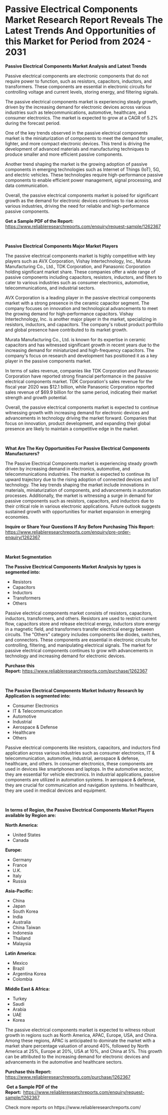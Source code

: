 <p><h1>Passive Electrical Components Market Research Report Reveals The Latest Trends And Opportunities of this Market for Period from 2024 - 2031</h1></p><p><strong>Passive Electrical Components Market Analysis and Latest Trends</strong></p>
<p><p>Passive electrical components are electronic components that do not require power to function, such as resistors, capacitors, inductors, and transformers. These components are essential in electronic circuits for controlling voltage and current levels, storing energy, and filtering signals.</p><p>The passive electrical components market is experiencing steady growth, driven by the increasing demand for electronic devices across various industries such as telecommunications, automotive, healthcare, and consumer electronics. The market is expected to grow at a CAGR of 5.2% during the forecast period.</p><p>One of the key trends observed in the passive electrical components market is the miniaturization of components to meet the demand for smaller, lighter, and more compact electronic devices. This trend is driving the development of advanced materials and manufacturing techniques to produce smaller and more efficient passive components.</p><p>Another trend shaping the market is the growing adoption of passive components in emerging technologies such as Internet of Things (IoT), 5G, and electric vehicles. These technologies require high-performance passive components to enable efficient power management, signal processing, and data communication.</p><p>Overall, the passive electrical components market is poised for significant growth as the demand for electronic devices continues to rise across various industries, driving the need for reliable and high-performance passive components.</p></p>
<p><strong>Get a Sample PDF of the Report:&nbsp;</strong> <a href="https://www.reliableresearchreports.com/enquiry/request-sample/1262367">https://www.reliableresearchreports.com/enquiry/request-sample/1262367</a></p>
<p>&nbsp;</p>
<p><strong>Passive Electrical Components Major Market Players</strong></p>
<p><p>The passive electrical components market is highly competitive with key players such as AVX Corporation, Vishay Intertechnology, Inc., Murata Manufacturing Co., Ltd., TDK Corporation, and Panasonic Corporation holding significant market share. These companies offer a wide range of passive components including capacitors, resistors, inductors, and filters to cater to various industries such as consumer electronics, automotive, telecommunications, and industrial sectors.</p><p>AVX Corporation is a leading player in the passive electrical components market with a strong presence in the ceramic capacitor segment. The company focuses on innovation and technological advancements to meet the growing demand for high-performance capacitors. Vishay Intertechnology, Inc. is another major player in the market, specializing in resistors, inductors, and capacitors. The company's robust product portfolio and global presence have contributed to its market growth.</p><p>Murata Manufacturing Co., Ltd. is known for its expertise in ceramic capacitors and has witnessed significant growth in recent years due to the increasing demand for miniaturized and high-frequency capacitors. The company's focus on research and development has positioned it as a key player in the passive components market.</p><p>In terms of sales revenue, companies like TDK Corporation and Panasonic Corporation have reported strong financial performance in the passive electrical components market. TDK Corporation's sales revenue for the fiscal year 2020 was $12.1 billion, while Panasonic Corporation reported sales revenue of $69.9 billion for the same period, indicating their market strength and growth potential.</p><p>Overall, the passive electrical components market is expected to continue witnessing growth with increasing demand for electronic devices and advancements in technology driving the market forward. Companies that focus on innovation, product development, and expanding their global presence are likely to maintain a competitive edge in the market.</p></p>
<p>&nbsp;</p>
<p><strong>What Are The Key Opportunities For Passive Electrical Components Manufacturers?</strong></p>
<p><p>The Passive Electrical Components market is experiencing steady growth driven by increasing demand in electronics, automotive, and telecommunications industries. The market is expected to continue its upward trajectory due to the rising adoption of connected devices and IoT technology. The key trends shaping the market include innovations in materials, miniaturization of components, and advancements in automation processes. Additionally, the market is witnessing a surge in demand for passive components such as resistors, capacitors, and inductors due to their critical role in various electronic applications. Future outlook suggests sustained growth with opportunities for market expansion in emerging economies.</p></p>
<p><strong>Inquire or Share Your Questions If Any Before Purchasing This Report:</strong> <a href="https://www.reliableresearchreports.com/enquiry/pre-order-enquiry/1262367">https://www.reliableresearchreports.com/enquiry/pre-order-enquiry/1262367</a></p>
<p>&nbsp;</p>
<p><strong>Market Segmentation</strong></p>
<p><strong>The Passive Electrical Components Market Analysis by types is segmented into:</strong></p>
<p><ul><li>Resistors</li><li>Capacitors</li><li>Inductors</li><li>Transformers</li><li>Others</li></ul></p>
<p><p>Passive electrical components market consists of resistors, capacitors, inductors, transformers, and others. Resistors are used to restrict current flow, capacitors store and release electrical energy, inductors store energy in a magnetic field, and transformers transfer electrical energy between circuits. The "Others" category includes components like diodes, switches, and connectors. These components are essential in electronic circuits for controlling, filtering, and manipulating electrical signals. The market for passive electrical components continues to grow with advancements in technology and increasing demand for electronic devices.</p></p>
<p><strong>Purchase this Report:&nbsp;</strong><a href="https://www.reliableresearchreports.com/purchase/1262367">https://www.reliableresearchreports.com/purchase/1262367</a></p>
<p>&nbsp;</p>
<p><strong>The Passive Electrical Components Market Industry Research by Application is segmented into:</strong></p>
<p><ul><li>Consumer Electronics</li><li>IT & Telecommunication</li><li>Automotive</li><li>Industrial</li><li>Aerospace & Defense</li><li>Healthcare</li><li>Others</li></ul></p>
<p><p>Passive electrical components like resistors, capacitors, and inductors find application across various industries such as consumer electronics, IT & telecommunication, automotive, industrial, aerospace & defense, healthcare, and others. In consumer electronics, these components are used in devices like smartphones and laptops. In the automotive sector, they are essential for vehicle electronics. In industrial applications, passive components are utilized in automation systems. In aerospace & defense, they are crucial for communication and navigation systems. In healthcare, they are used in medical devices and equipment.</p></p>
<p>&nbsp;</p>
<p><strong>In terms of Region, the Passive Electrical Components Market Players available by Region are:</strong></p>
<p>
    <p> <strong> North America: </strong>
        <ul>
            <li>United States</li>
            <li>Canada</li>
        </ul>
        </p> 
    <p> <strong> Europe: </strong>
        <ul>
            <li>Germany</li>
            <li>France</li>
            <li>U.K.</li>
            <li>Italy</li>
            <li>Russia</li>
        </ul>
        </p> 
    <p> <strong> Asia-Pacific: </strong>
        <ul>
            <li>China</li>
            <li>Japan</li>
            <li>South Korea</li>
            <li>India</li>
            <li>Australia</li>
            <li>China Taiwan</li>
            <li>Indonesia</li>
            <li>Thailand</li>
            <li>Malaysia</li>
        </ul>
        </p> 
    <p> <strong> Latin America: </strong>
        <ul>
            <li>Mexico</li>
            <li>Brazil</li>
            <li>Argentina Korea</li>
            <li>Colombia</li>
        </ul>
        </p> 
    <p> <strong> Middle East & Africa: </strong>
        <ul>
            <li>Turkey</li>
            <li>Saudi</li>
            <li>Arabia</li>
            <li>UAE</li>
            <li>Korea</li>
        </ul>
    </p>
    </p>
<p><p>The passive electrical components market is expected to witness robust growth in regions such as North America, APAC, Europe, USA, and China. Among these regions, APAC is anticipated to dominate the market with a market share percentage valuation of around 40%, followed by North America at 25%, Europe at 20%, USA at 10%, and China at 5%. This growth can be attributed to the increasing demand for electronic devices and advancements in the automotive and healthcare sectors.</p></p>
<p><strong>Purchase this Report: </strong><a href="https://www.reliableresearchreports.com/purchase/1262367">https://www.reliableresearchreports.com/purchase/1262367</a></p>
<p>&nbsp;<strong>Get a Sample PDF of the Report:&nbsp;&nbsp;</strong><a href="https://www.reliableresearchreports.com/enquiry/request-sample/1262367">https://www.reliableresearchreports.com/enquiry/request-sample/1262367</a></p>
<p><strong></strong></p>
<p>Check more reports on https://www.reliableresearchreports.com/</p>